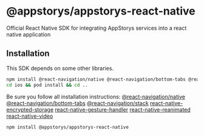 # @appstorys/appstorys-react-native

Official React Native SDK for integrating AppStorys services into a react native application

## Installation

This SDK depends on some other libraries.

```sh
npm install @react-navigation/native @react-navigation/bottom-tabs @react-navigation/stack react-native-screens react-native-safe-area-context react-native-encrypted-storage react-native-gesture-handler react-native-reanimated react-native-video
cd ios && pod install && cd ..
```

Be sure you follow all installation instructions:
[@react-navigation/native](https://reactnavigation.org/docs/getting-started/)
[@react-navigation/bottom-tabs](https://reactnavigation.org/docs/bottom-tab-navigator)
[@react-navigation/stack](https://reactnavigation.org/docs/stack-navigator)
[react-native-encrypted-storage](https://github.com/emeraldsanto/react-native-encrypted-storage#readme)
[react-native-gesture-handler](https://docs.swmansion.com/react-native-gesture-handler/docs/fundamentals/installation)
[react-native-reanimated](https://docs.swmansion.com/react-native-reanimated/docs/fundamentals/getting-started/)
[react-native-video](https://thewidlarzgroup.github.io/react-native-video/installation)

```sh
npm install @appstorys/appstorys-react-native
```
